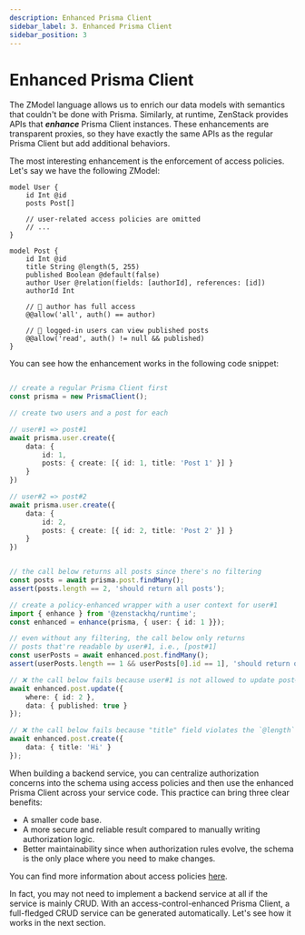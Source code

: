 ```yaml
---
description: Enhanced Prisma Client
sidebar_label: 3. Enhanced Prisma Client
sidebar_position: 3
---
```


# Enhanced Prisma Client

The ZModel language allows us to enrich our data models with semantics that couldn't be done with Prisma. Similarly, at runtime, ZenStack provides APIs that ***enhance*** Prisma Client instances. These enhancements are transparent proxies, so they have exactly the same APIs as the regular Prisma Client but add additional behaviors.

The most interesting enhancement is the enforcement of access policies. Let's say we have the following ZModel:

```zmodel
model User {
    id Int @id
    posts Post[]

    // user-related access policies are omitted
    // ...
}

model Post {
    id Int @id
    title String @length(5, 255)
    published Boolean @default(false)
    author User @relation(fields: [authorId], references: [id])
    authorId Int

    // 🔐 author has full access
    @@allow('all', auth() == author)

    // 🔐 logged-in users can view published posts
    @@allow('read', auth() != null && published)
}
```

You can see how the enhancement works in the following code snippet:

```ts

// create a regular Prisma Client first
const prisma = new PrismaClient();

// create two users and a post for each

// user#1 => post#1
await prisma.user.create({
    data: {
        id: 1,
        posts: { create: [{ id: 1, title: 'Post 1' }] }
    }
})

// user#2 => post#2
await prisma.user.create({
    data: {
        id: 2,
        posts: { create: [{ id: 2, title: 'Post 2' }] }
    }
})


// the call below returns all posts since there's no filtering
const posts = await prisma.post.findMany();
assert(posts.length == 2, 'should return all posts');

// create a policy-enhanced wrapper with a user context for user#1
import { enhance } from '@zenstackhq/runtime';
const enhanced = enhance(prisma, { user: { id: 1 }});

// even without any filtering, the call below only returns
// posts that're readable by user#1, i.e., [post#1]
const userPosts = await enhanced.post.findMany();
assert(userPosts.length == 1 && userPosts[0].id == 1], 'should return only post#1');

// ❌ the call below fails because user#1 is not allowed to update post#2
await enhanced.post.update({
    where: { id: 2 },
    data: { published: true }
});

// ❌ the call below fails because "title" field violates the `@length` constraint
await enhanced.post.create({
    data: { title: 'Hi' }
});

```

When building a backend service, you can centralize authorization concerns into the schema using access policies and then use the enhanced Prisma Client across your service code. This practice can bring three clear benefits:

- A smaller code base.
- A more secure and reliable result compared to manually writing authorization logic.
- Better maintainability since when authorization rules evolve, the schema is the only place where you need to make changes.

You can find more information about access policies [here](/docs/guides/understanding-access-policy).

In fact, you may not need to implement a backend service at all if the service is mainly CRUD. With an access-control-enhanced Prisma Client, a full-fledged CRUD service can be generated automatically. Let's see how it works in the next section.